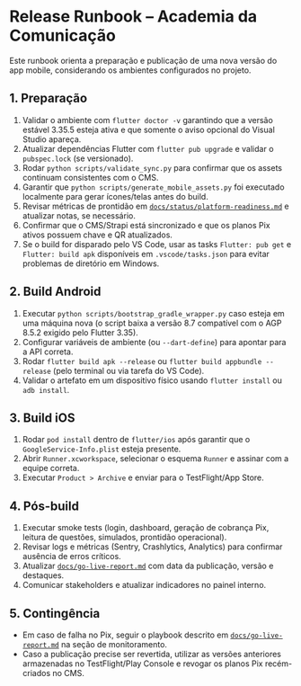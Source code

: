 # Release Runbook – Academia da Comunicação

Este runbook orienta a preparação e publicação de uma nova versão do app mobile, considerando os ambientes configurados no projeto.

## 1. Preparação

1. Validar o ambiente com `flutter doctor -v` garantindo que a versão estável 3.35.5 esteja ativa e que somente o aviso opcional do Visual Studio apareça.
2. Atualizar dependências Flutter com `flutter pub upgrade` e validar o `pubspec.lock` (se versionado).
3. Rodar `python scripts/validate_sync.py` para confirmar que os assets continuam consistentes com o CMS.
4. Garantir que `python scripts/generate_mobile_assets.py` foi executado localmente para gerar ícones/telas antes do build.
5. Revisar métricas de prontidão em [`docs/status/platform-readiness.md`](status/platform-readiness.md) e atualizar notas, se necessário.
6. Confirmar que o CMS/Strapi está sincronizado e que os planos Pix ativos possuem chave e QR atualizados.
7. Se o build for disparado pelo VS Code, usar as tasks `Flutter: pub get` e `Flutter: build apk` disponíveis em `.vscode/tasks.json` para evitar problemas de diretório em Windows.

## 2. Build Android

1. Executar `python scripts/bootstrap_gradle_wrapper.py` caso esteja em uma máquina nova (o script baixa a versão 8.7 compatível com o AGP 8.5.2 exigido pelo Flutter 3.35).
2. Configurar variáveis de ambiente (ou `--dart-define`) para apontar para a API correta.
3. Rodar `flutter build apk --release` ou `flutter build appbundle --release` (pelo terminal ou via tarefa do VS Code).
4. Validar o artefato em um dispositivo físico usando `flutter install` ou `adb install`.

## 3. Build iOS

1. Rodar `pod install` dentro de `flutter/ios` após garantir que o `GoogleService-Info.plist` esteja presente.
2. Abrir `Runner.xcworkspace`, selecionar o esquema `Runner` e assinar com a equipe correta.
3. Executar `Product > Archive` e enviar para o TestFlight/App Store.

## 4. Pós-build

1. Executar smoke tests (login, dashboard, geração de cobrança Pix, leitura de questões, simulados, prontidão operacional).
2. Revisar logs e métricas (Sentry, Crashlytics, Analytics) para confirmar ausência de erros críticos.
3. Atualizar [`docs/go-live-report.md`](go-live-report.md) com data da publicação, versão e destaques.
4. Comunicar stakeholders e atualizar indicadores no painel interno.

## 5. Contingência

- Em caso de falha no Pix, seguir o playbook descrito em [`docs/go-live-report.md`](go-live-report.md) na seção de monitoramento.
- Caso a publicação precise ser revertida, utilizar as versões anteriores armazenadas no TestFlight/Play Console e revogar os planos Pix recém-criados no CMS.
